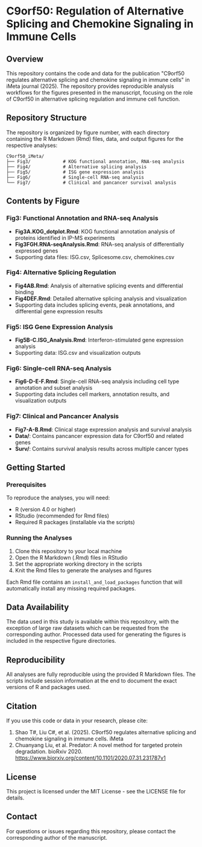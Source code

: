 # C9orf50: Regulation of Alternative Splicing and Chemokine Signaling in Immune Cells

## Overview
This repository contains the code and data for the publication "C9orf50 regulates alternative splicing and chemokine signaling in immune cells" in iMeta journal (2025). The repository provides reproducible analysis workflows for the figures presented in the manuscript, focusing on the role of C9orf50 in alternative splicing regulation and immune cell function.

## Repository Structure
The repository is organized by figure number, with each directory containing the R Markdown (Rmd) files, data, and output figures for the respective analyses:

```
C9orf50_iMeta/
├── Fig3/            # KOG functional annotation, RNA-seq analysis
├── Fig4/            # Alternative splicing analysis
├── Fig5/            # ISG gene expression analysis
├── Fig6/            # Single-cell RNA-seq analysis
└── Fig7/            # Clinical and pancancer survival analysis
```

## Contents by Figure

### Fig3: Functional Annotation and RNA-seq Analysis
- **Fig3A.KOG_dotplot.Rmd**: KOG functional annotation analysis of proteins identified in IP-MS experiments
- **Fig3FGH.RNA-seqAnalysis.Rmd**: RNA-seq analysis of differentially expressed genes
- Supporting data files: ISG.csv, Splicesome.csv, chemokines.csv

### Fig4: Alternative Splicing Regulation
- **Fig4AB.Rmd**: Analysis of alternative splicing events and differential binding
- **Fig4DEF.Rmd**: Detailed alternative splicing analysis and visualization
- Supporting data includes splicing events, peak annotations, and differential gene expression results

### Fig5: ISG Gene Expression Analysis
- **Fig5B-C.ISG_Analysis.Rmd**: Interferon-stimulated gene expression analysis
- Supporting data: ISG.csv and visualization outputs

### Fig6: Single-cell RNA-seq Analysis
- **Fig6-D-E-F.Rmd**: Single-cell RNA-seq analysis including cell type annotation and subset analysis
- Supporting data includes cell markers, annotation results, and visualization outputs

### Fig7: Clinical and Pancancer Analysis
- **Fig7-A-B.Rmd**: Clinical stage expression analysis and survival analysis
- **Data/**: Contains pancancer expression data for C9orf50 and related genes
- **Surv/**: Contains survival analysis results across multiple cancer types

## Getting Started

### Prerequisites
To reproduce the analyses, you will need:
- R (version 4.0 or higher)
- RStudio (recommended for Rmd files)
- Required R packages (installable via the scripts)

### Running the Analyses
1. Clone this repository to your local machine
2. Open the R Markdown (.Rmd) files in RStudio
3. Set the appropriate working directory in the scripts
4. Knit the Rmd files to generate the analyses and figures

Each Rmd file contains an `install_and_load_packages` function that will automatically install any missing required packages.

## Data Availability
The data used in this study is available within this repository, with the exception of large raw datasets which can be requested from the corresponding author. Processed data used for generating the figures is included in the respective figure directories.

## Reproducibility
All analyses are fully reproducible using the provided R Markdown files. The scripts include session information at the end to document the exact versions of R and packages used.

## Citation
If you use this code or data in your research, please cite:

1. Shao T#, Liu C#, et al. (2025). C9orf50 regulates alternative splicing and chemokine signaling in immune cells. iMeta
2. Chuanyang Liu, et al. Predator: A novel method for targeted protein degradation. bioRxiv 2020. https://www.biorxiv.org/content/10.1101/2020.07.31.231787v1

## License
This project is licensed under the MIT License - see the LICENSE file for details.

## Contact
For questions or issues regarding this repository, please contact the corresponding author of the manuscript.
